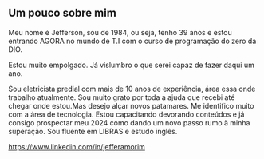 ## Um pouco sobre mim


Meu nome é Jefferson, sou de 1984, ou seja, tenho 39 anos e estou entrando AGORA no mundo de T.I com o curso de programação do zero da DIO. 

Estou muito empolgado. Já vislumbro o que serei capaz de fazer daqui um ano. 

Sou eletricista predial com mais de 10 anos de experiência, área essa onde trabalho atualmente. 
Sou muito grato por toda a ajuda que recebi até chegar onde estou.Mas desejo alçar novos patamares. 
Me identifico muito com a área de tecnologia. Estou capacitando devorando conteúdos e já consigo prospectar meu 2024 como dando um novo passo
rumo à minha superação. Sou fluente em LIBRAS e estudo inglês. 

https://www.linkedin.com/in/jefferamorim
